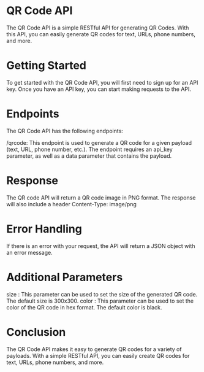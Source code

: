 # QR Code API

The QR Code API is a simple RESTful API for generating QR Codes. With this API, you can easily generate QR codes for text, URLs, phone numbers, and more.

# Getting Started

To get started with the QR Code API, you will first need to sign up for an API key. Once you have an API key, you can start making requests to the API.

# Endpoints

The QR Code API has the following endpoints:

/qrcode: This endpoint is used to generate a QR code for a given payload (text, URL, phone number, etc.). The endpoint requires an api_key parameter, as well as a data parameter that contains the payload.

# Response

The QR code API will return a QR code image in PNG format. The response will also include a header Content-Type: image/png

# Error Handling

If there is an error with your request, the API will return a JSON object with an error message.

# Additional Parameters

size : This parameter can be used to set the size of the generated QR code. The default size is 300x300.
color : This parameter can be used to set the color of the QR code in hex format. The default color is black.

# Conclusion

The QR Code API makes it easy to generate QR codes for a variety of payloads. With a simple RESTful API, you can easily create QR codes for text, URLs, phone numbers, and more.
